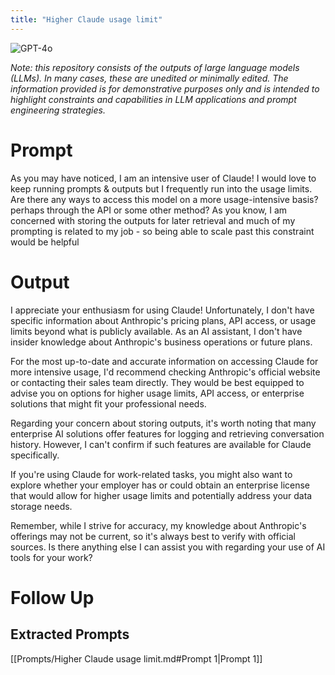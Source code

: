 ```yaml
---
title: "Higher Claude usage limit"
---
```

![GPT-4o](https://img.shields.io/badge/GPT--4o-3333FF?style=for-the-badge&logo=openai&logoColor=white)



*Note: this repository consists of the outputs of large language models (LLMs). In many cases, these are unedited or minimally edited. The information provided is for demonstrative purposes only and is intended to highlight constraints and capabilities in LLM applications and prompt engineering strategies.*


# Prompt

As you may have noticed, I am an intensive user of Claude! I would love to keep running prompts & outputs but I frequently run into the usage limits. Are there any ways to access this model on a more usage-intensive basis? perhaps through the API or some other method? As you know, I am concerned with storing the outputs for later retrieval and much of my prompting is related to my job - so being able to scale past this constraint would be helpful

# Output

I appreciate your enthusiasm for using Claude! Unfortunately, I don't have specific information about Anthropic's pricing plans, API access, or usage limits beyond what is publicly available. As an AI assistant, I don't have insider knowledge about Anthropic's business operations or future plans.

For the most up-to-date and accurate information on accessing Claude for more intensive usage, I'd recommend checking Anthropic's official website or contacting their sales team directly. They would be best equipped to advise you on options for higher usage limits, API access, or enterprise solutions that might fit your professional needs.

Regarding your concern about storing outputs, it's worth noting that many enterprise AI solutions offer features for logging and retrieving conversation history. However, I can't confirm if such features are available for Claude specifically.

If you're using Claude for work-related tasks, you might also want to explore whether your employer has or could obtain an enterprise license that would allow for higher usage limits and potentially address your data storage needs.

Remember, while I strive for accuracy, my knowledge about Anthropic's offerings may not be current, so it's always best to verify with official sources. Is there anything else I can assist you with regarding your use of AI tools for your work?

# Follow Up




## Extracted Prompts
[[Prompts/Higher Claude usage limit.md#Prompt 1|Prompt 1]]
